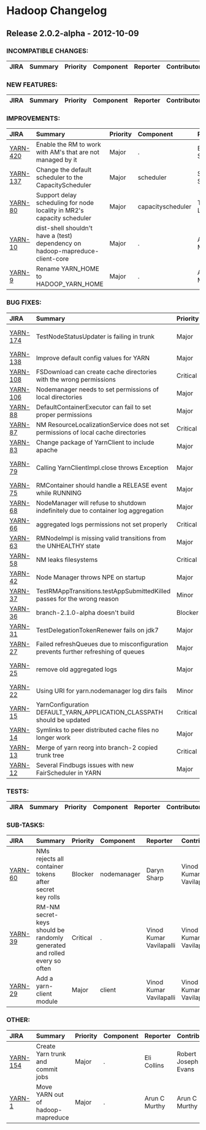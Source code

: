 
<!---
# Licensed to the Apache Software Foundation (ASF) under one
# or more contributor license agreements.  See the NOTICE file
# distributed with this work for additional information
# regarding copyright ownership.  The ASF licenses this file
# to you under the Apache License, Version 2.0 (the
# "License"); you may not use this file except in compliance
# with the License.  You may obtain a copy of the License at
#
#     http://www.apache.org/licenses/LICENSE-2.0
#
# Unless required by applicable law or agreed to in writing, software
# distributed under the License is distributed on an "AS IS" BASIS,
# WITHOUT WARRANTIES OR CONDITIONS OF ANY KIND, either express or implied.
# See the License for the specific language governing permissions and
# limitations under the License.
-->
# Hadoop Changelog

## Release 2.0.2-alpha - 2012-10-09

### INCOMPATIBLE CHANGES:

| JIRA | Summary | Priority | Component | Reporter | Contributor |
|:---- |:---- | :--- |:---- |:---- |:---- |


### NEW FEATURES:

| JIRA | Summary | Priority | Component | Reporter | Contributor |
|:---- |:---- | :--- |:---- |:---- |:---- |


### IMPROVEMENTS:

| JIRA | Summary | Priority | Component | Reporter | Contributor |
|:---- |:---- | :--- |:---- |:---- |:---- |
| [YARN-420](https://issues.apache.org/jira/browse/YARN-420) | Enable the RM to work with AM's that are not managed by it |  Major | . | Bikas Saha | Bikas Saha |
| [YARN-137](https://issues.apache.org/jira/browse/YARN-137) | Change the default scheduler to the CapacityScheduler |  Major | scheduler | Siddharth Seth | Siddharth Seth |
| [YARN-80](https://issues.apache.org/jira/browse/YARN-80) | Support delay scheduling for node locality in MR2's capacity scheduler |  Major | capacityscheduler | Todd Lipcon | Arun C Murthy |
| [YARN-10](https://issues.apache.org/jira/browse/YARN-10) | dist-shell shouldn't have a (test) dependency on hadoop-mapreduce-client-core |  Major | . | Arun C Murthy | Hitesh Shah |
| [YARN-9](https://issues.apache.org/jira/browse/YARN-9) | Rename YARN\_HOME to HADOOP\_YARN\_HOME |  Major | . | Arun C Murthy | Vinod Kumar Vavilapalli |


### BUG FIXES:

| JIRA | Summary | Priority | Component | Reporter | Contributor |
|:---- |:---- | :--- |:---- |:---- |:---- |
| [YARN-174](https://issues.apache.org/jira/browse/YARN-174) | TestNodeStatusUpdater is failing in trunk |  Major | nodemanager | Robert Joseph Evans | Vinod Kumar Vavilapalli |
| [YARN-138](https://issues.apache.org/jira/browse/YARN-138) | Improve default config values for YARN |  Major | resourcemanager, scheduler | Arun C Murthy | Harsh J |
| [YARN-108](https://issues.apache.org/jira/browse/YARN-108) | FSDownload can create cache directories with the wrong permissions |  Critical | nodemanager | Jason Lowe | Jason Lowe |
| [YARN-106](https://issues.apache.org/jira/browse/YARN-106) | Nodemanager needs to set permissions of local directories |  Major | nodemanager | Jason Lowe | Jason Lowe |
| [YARN-88](https://issues.apache.org/jira/browse/YARN-88) | DefaultContainerExecutor can fail to set proper permissions |  Major | nodemanager | Jason Lowe | Jason Lowe |
| [YARN-87](https://issues.apache.org/jira/browse/YARN-87) | NM ResourceLocalizationService does not set permissions of local cache directories |  Critical | nodemanager | Jason Lowe | Jason Lowe |
| [YARN-83](https://issues.apache.org/jira/browse/YARN-83) | Change package of YarnClient to include apache |  Major | client | Bikas Saha | Bikas Saha |
| [YARN-79](https://issues.apache.org/jira/browse/YARN-79) | Calling YarnClientImpl.close throws Exception |  Major | client | Bikas Saha | Vinod Kumar Vavilapalli |
| [YARN-75](https://issues.apache.org/jira/browse/YARN-75) | RMContainer should handle a RELEASE event while RUNNING |  Major | . | Siddharth Seth | Siddharth Seth |
| [YARN-68](https://issues.apache.org/jira/browse/YARN-68) | NodeManager will refuse to shutdown indefinitely due to container log aggregation |  Major | nodemanager | patrick white | Daryn Sharp |
| [YARN-66](https://issues.apache.org/jira/browse/YARN-66) | aggregated logs permissions not set properly |  Critical | nodemanager | Thomas Graves | Thomas Graves |
| [YARN-63](https://issues.apache.org/jira/browse/YARN-63) | RMNodeImpl is missing valid transitions from the UNHEALTHY state |  Major | resourcemanager | Jason Lowe | Jason Lowe |
| [YARN-58](https://issues.apache.org/jira/browse/YARN-58) | NM leaks filesystems |  Critical | nodemanager | Daryn Sharp | Jason Lowe |
| [YARN-42](https://issues.apache.org/jira/browse/YARN-42) | Node Manager throws NPE on startup |  Major | nodemanager | Devaraj K | Devaraj K |
| [YARN-37](https://issues.apache.org/jira/browse/YARN-37) | TestRMAppTransitions.testAppSubmittedKilled passes for the wrong reason |  Minor | resourcemanager | Jason Lowe | Mayank Bansal |
| [YARN-36](https://issues.apache.org/jira/browse/YARN-36) | branch-2.1.0-alpha doesn't build |  Blocker | . | Eli Collins | Radim Kolar |
| [YARN-31](https://issues.apache.org/jira/browse/YARN-31) | TestDelegationTokenRenewer fails on jdk7 |  Major | . | Thomas Graves | Thomas Graves |
| [YARN-27](https://issues.apache.org/jira/browse/YARN-27) | Failed refreshQueues due to misconfiguration prevents further refreshing of queues |  Major | . | Ramya Sunil | Arun C Murthy |
| [YARN-25](https://issues.apache.org/jira/browse/YARN-25) | remove old aggregated logs |  Major | . | Thomas Graves | Robert Joseph Evans |
| [YARN-22](https://issues.apache.org/jira/browse/YARN-22) | Using URI for yarn.nodemanager log dirs fails |  Minor | . | Eli Collins | Mayank Bansal |
| [YARN-15](https://issues.apache.org/jira/browse/YARN-15) | YarnConfiguration DEFAULT\_YARN\_APPLICATION\_CLASSPATH should be updated |  Critical | nodemanager | Alejandro Abdelnur | Arun C Murthy |
| [YARN-14](https://issues.apache.org/jira/browse/YARN-14) | Symlinks to peer distributed cache files no longer work |  Major | nodemanager | Jason Lowe | Jason Lowe |
| [YARN-13](https://issues.apache.org/jira/browse/YARN-13) | Merge of yarn reorg into branch-2 copied trunk tree |  Critical | . | Todd Lipcon |  |
| [YARN-12](https://issues.apache.org/jira/browse/YARN-12) | Several Findbugs issues with new FairScheduler in YARN |  Major | scheduler | Junping Du | Junping Du |


### TESTS:

| JIRA | Summary | Priority | Component | Reporter | Contributor |
|:---- |:---- | :--- |:---- |:---- |:---- |


### SUB-TASKS:

| JIRA | Summary | Priority | Component | Reporter | Contributor |
|:---- |:---- | :--- |:---- |:---- |:---- |
| [YARN-60](https://issues.apache.org/jira/browse/YARN-60) | NMs rejects all container tokens after secret key rolls |  Blocker | nodemanager | Daryn Sharp | Vinod Kumar Vavilapalli |
| [YARN-39](https://issues.apache.org/jira/browse/YARN-39) | RM-NM secret-keys should be randomly generated and rolled every so often |  Critical | . | Vinod Kumar Vavilapalli | Vinod Kumar Vavilapalli |
| [YARN-29](https://issues.apache.org/jira/browse/YARN-29) | Add a yarn-client module |  Major | client | Vinod Kumar Vavilapalli | Vinod Kumar Vavilapalli |


### OTHER:

| JIRA | Summary | Priority | Component | Reporter | Contributor |
|:---- |:---- | :--- |:---- |:---- |:---- |
| [YARN-154](https://issues.apache.org/jira/browse/YARN-154) | Create Yarn trunk and commit jobs |  Major | . | Eli Collins | Robert Joseph Evans |
| [YARN-1](https://issues.apache.org/jira/browse/YARN-1) | Move YARN out of hadoop-mapreduce |  Major | . | Arun C Murthy | Arun C Murthy |


